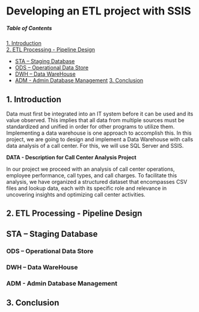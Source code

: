 # Developing an ETL project with SSIS 

##### Table of Contents  
[1. Introduction](#Inroduction)  
[2. ETL Processing - Pipeline Design](#2.ETLProcessing-PipelineDesign)
- [STA – Staging Database](#STA–StagingDatabase)
- [ODS – Operational Data Store](#ODS–OperationalDataStore)
- [DWH – Data WareHouse](#DWH–DataWareHouse)
- [ADM - Admin Database Management](#ADM-AdminDatabaseManagement)
[3. Conclusion](#Conclusion)

## 1. Introduction

Data must first be integrated into an IT system before it can be used and its value observed. This 
implies that all data from multiple sources must be standardized and unified in order for other 
programs to utilize them. Implementing a data warehouse is one approach to accomplish this. 
In this project, we are going to design and implement a Data Warehouse with calls data analysis of a 
call center. For this, we will use SQL Server and SSIS. 

__DATA - Description for Call Center Analysis Project__

In our project we proceed with an analysis of call center operations, employee performance, call types, 
and call charges. To facilitate this analysis, we have organized a structured dataset that encompasses 
CSV files and lookup data, each with its specific role and relevance in uncovering insights and 
optimizing call center activities. 


## 2. ETL Processing - Pipeline Design





## STA – Staging Database





### ODS – Operational Data Store


### DWH – Data WareHouse



### ADM - Admin Database Management





## 3. Conclusion



  
